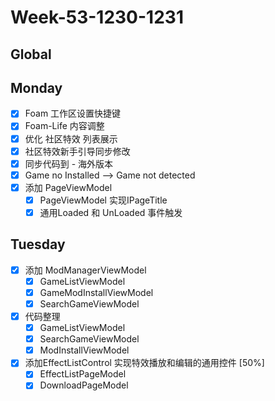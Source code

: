 # Week-53-1230-1231

## Global

## Monday

- [x] Foam 工作区设置快捷键
- [x] Foam-Life 内容调整
- [x] 优化 社区特效 列表展示
- [x] 社区特效新手引导同步修改
- [x] 同步代码到 - 海外版本
- [x] Game no Installed --> Game not detected
- [x] 添加 PageViewModel
  - [x] PageViewModel 实现IPageTitle
  - [x] 通用Loaded 和 UnLoaded 事件触发

## Tuesday

- [x] 添加 ModManagerViewModel
  - [x] GameListViewModel
  - [x] GameModInstallViewModel
  - [x] SearchGameViewModel
- [x] 代码整理
  - [x] GameListViewModel
  - [x] SearchGameViewModel
  - [x] ModInstallViewModel
- [x] 添加EffectListControl 实现特效播放和编辑的通用控件 [50%]
  - [x] EffectListPageModel
  - [x] DownloadPageModel
